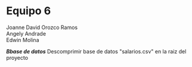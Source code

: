 # Equipo 6

Joanne David Orozco Ramos  
Angely Andrade  
Edwin Molina  

***Bbase de datos***
Descomprimir base de datos "salarios.csv"  en la raiz del proyecto